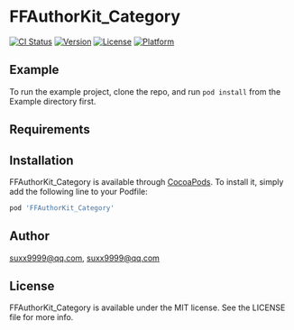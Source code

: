 # FFAuthorKit_Category

[![CI Status](https://img.shields.io/travis/suxx9999@qq.com/FFAuthorKit_Category.svg?style=flat)](https://travis-ci.org/suxx9999@qq.com/FFAuthorKit_Category)
[![Version](https://img.shields.io/cocoapods/v/FFAuthorKit_Category.svg?style=flat)](https://cocoapods.org/pods/FFAuthorKit_Category)
[![License](https://img.shields.io/cocoapods/l/FFAuthorKit_Category.svg?style=flat)](https://cocoapods.org/pods/FFAuthorKit_Category)
[![Platform](https://img.shields.io/cocoapods/p/FFAuthorKit_Category.svg?style=flat)](https://cocoapods.org/pods/FFAuthorKit_Category)

## Example

To run the example project, clone the repo, and run `pod install` from the Example directory first.

## Requirements

## Installation

FFAuthorKit_Category is available through [CocoaPods](https://cocoapods.org). To install
it, simply add the following line to your Podfile:

```ruby
pod 'FFAuthorKit_Category'
```

## Author

suxx9999@qq.com, suxx9999@qq.com

## License

FFAuthorKit_Category is available under the MIT license. See the LICENSE file for more info.
